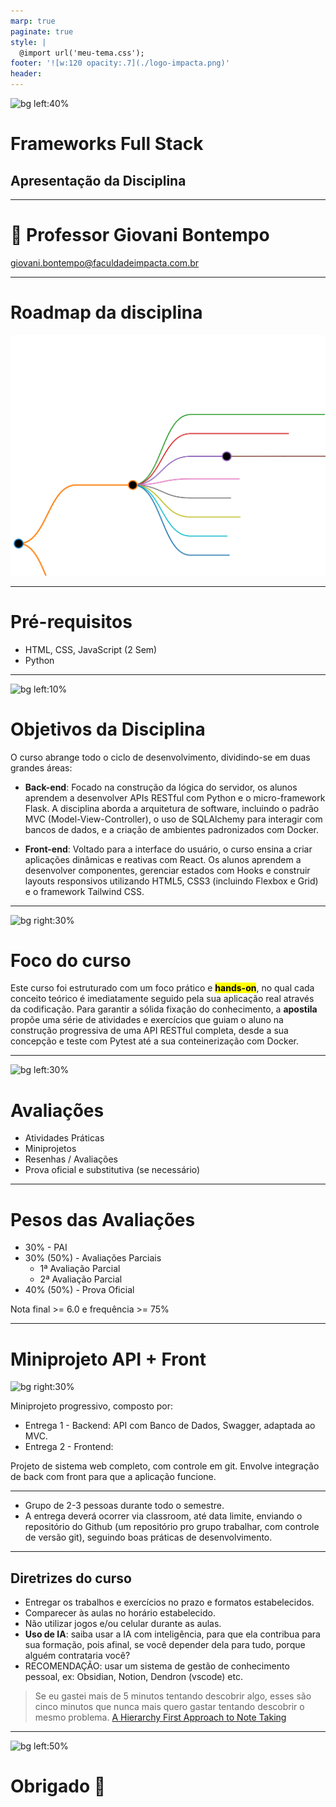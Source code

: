 ```yaml
---
marp: true
paginate: true
style: |
  @import url('meu-tema.css');
footer: '![w:120 opacity:.7](./logo-impacta.png)'
header: 
---
```

<!-- theme uncover -->

![bg left:40%](https://external-content.duckduckgo.com/iu/?u=https%3A%2F%2Ftrainings.internshala.com%2Fcached_uploads%2Ffull-stack-web-development-specialization%2Fbanner_hero.png&f=1&nofb=1&ipt=e39cd61105d6811c31733907ca849d466b0b5a9c0a39e05e3e9001d54632f2c5)

<!-- _class: invert -->
# Frameworks Full Stack
## Apresentação da Disciplina

---
<!-- _class: invert -->
# 👋 Professor Giovani Bontempo
giovani.bontempo@faculdadeimpacta.com.br

<!-- ![bg blur:10px saturate:2.0](https://images.pexels.com/photos/5212362/pexels-photo-5212362.jpeg) -->

---

# Roadmap da disciplina

![bg right:65% h:900](img/roadmap.svg)

---

# Pré-requisitos

- HTML, CSS, JavaScript (2 Sem)
- Python

---


![bg left:10%](https://images.pexels.com/photos/546819/pexels-photo-546819.jpeg?auto=compress&cs=tinysrgb&w=1260&h=750&dpr=1)

# Objetivos da Disciplina

O curso abrange todo o ciclo de desenvolvimento, dividindo-se em duas grandes áreas:

- **Back-end**: Focado na construção da lógica do servidor, os alunos aprendem a desenvolver APIs RESTful com Python e o micro-framework Flask. A disciplina aborda a arquitetura de software, incluindo o padrão MVC (Model-View-Controller), o uso de SQLAlchemy para interagir com bancos de dados, e a criação de ambientes padronizados com Docker.

- **Front-end**: Voltado para a interface do usuário, o curso ensina a criar aplicações dinâmicas e reativas com React. Os alunos aprendem a desenvolver componentes, gerenciar estados com Hooks e construir layouts responsivos utilizando HTML5, CSS3 (incluindo Flexbox e Grid) e o framework Tailwind CSS.

---


![bg right:30%](https://images.unsplash.com/photo-1591024622168-fa91b5df0c86?q=80&w=1470&auto=format&fit=crop&ixlib=rb-4.1.0&ixid=M3wxMjA3fDB8MHxwaG90by1wYWdlfHx8fGVufDB8fHx8fA%3D%3D)

# Foco do curso

Este curso foi estruturado com um foco prático e <mark>**hands-on**</mark>, no qual cada conceito teórico é imediatamente seguido pela sua aplicação real através da codificação. Para garantir a sólida fixação do conhecimento, a **apostila** propõe uma série de atividades e exercícios que guiam o aluno na construção progressiva de uma API RESTful completa, desde a sua concepção e teste com Pytest até a sua conteinerização com Docker. 


---

![bg left:30%](https://images.unsplash.com/photo-1434030216411-0b793f4b4173?q=80&w=1470&auto=format&fit=crop&ixlib=rb-4.1.0&ixid=M3wxMjA3fDB8MHxwaG90by1wYWdlfHx8fGVufDB8fHx8fA%3D%3D)

# Avaliações

- Atividades Práticas 
- Miniprojetos
- Resenhas / Avaliações
- Prova oficial e substitutiva (se necessário)

--- 

# Pesos das Avaliações

- 30% - PAI
- 30% (50%) - Avaliações Parciais
  - 1ª Avaliação Parcial
  - 2ª Avaliação Parcial
- 40% (50%) - Prova Oficial

Nota final >= 6.0 e frequência >= 75%

---

# Miniprojeto API + Front

![bg right:30%](https://images.unsplash.com/photo-1550376026-d14d25cf9ebd?q=80&w=687&auto=format&fit=crop&ixlib=rb-4.1.0&ixid=M3wxMjA3fDB8MHxwaG90by1wYWdlfHx8fGVufDB8fHx8fA%3D%3D)

Miniprojeto progressivo, composto por:

- Entrega 1 - Backend: API com Banco de Dados, Swagger, adaptada ao MVC<!--  e containerizado -->.
- Entrega 2 - Frontend:

Projeto de sistema web completo, com controle em git. Envolve integração de back com front para que a aplicação funcione.

---

- Grupo de 2-3 pessoas durante todo o semestre.
- A entrega deverá ocorrer via classroom, até data limite, enviando o repositório do Github (um repositório pro grupo trabalhar, com controle de versão git), seguindo boas práticas de desenvolvimento.

---

<!-- _class: invert -->
## Diretrizes do curso

- Entregar os trabalhos e exercícios no prazo e  formatos estabelecidos.
- Comparecer às aulas no horário estabelecido.
- Não utilizar jogos e/ou celular durante as aulas.
- **Uso de IA**: saiba usar a IA com inteligência, para que ela contribua para sua formação, pois afinal, se você depender dela para tudo, porque alguém contrataria você?
- RECOMENDAÇÃO: usar um sistema de gestão de conhecimento pessoal, ex: Obsidian, Notion, Dendron (vscode) etc. 
> Se eu gastei mais de 5 minutos tentando descobrir algo, esses são cinco minutos que nunca mais quero gastar tentando descobrir o mesmo problema. [A Hierarchy First Approach to Note Taking](https://www.kevinslin.com/notes/3dd58f62-fee5-4f93-b9f1-b0f0f59a9b64/)


---

![bg left:50%](https://images.unsplash.com/photo-1582148818753-2b63c7785867?w=500&auto=format&fit=crop&q=60&ixlib=rb-4.1.0&ixid=M3wxMjA3fDB8MHxzZWFyY2h8Nnx8ZW5kfGVufDB8fDB8fHww)

# Obrigado 👋